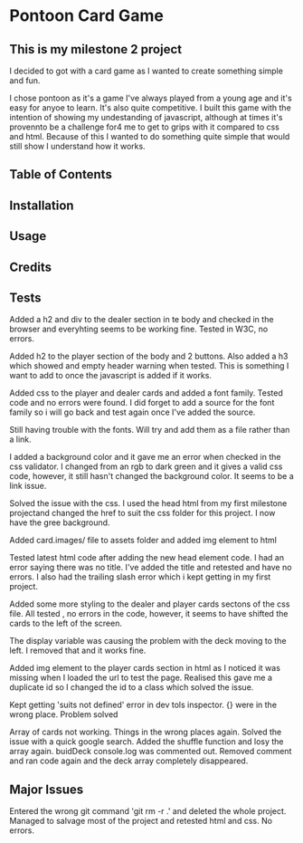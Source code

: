 # Pontoon Card Game

## This is my milestone 2 project

I decided to got with a card game as I wanted to create something simple and fun.

I chose pontoon as it's a game I've always played from a young age and it's easy for anyoe to learn. It's also quite competitive.
I built this game with the intention of showing my undestanding of javascript, although at times it's provennto be a challenge for4 me to get to grips with it compared to css and html. Because of this I wanted to do something quite simple that would still show I understand how it works.

## Table of Contents

## Installation

## Usage

## Credits

## Tests


Added a h2 and div to the dealer section in te body and checked in the browser and everyhting seems to be working fine. Tested in W3C, no errors.
<!--add screenshots from assets folder once uploaded to file - screenshot1-->

Added h2 to the player section of the body and 2 buttons. Also added a h3 which showed and empty header warning when tested. This is something I want to add to once the javascript is added if it works.
<!-- add screenshot 2 -->

<!-- need to test the h3 once I've added the javascript. not sure if what I have in mind will work but I'll run test once I get to that point and show results in here -->

Added css to the player and dealer cards and added a font family. Tested code and no errors were found. <!-- add screen shot-->
I did forget to add a source for the font family so i will go back and test again once I've added the source.
<!-- find fonts in google fonts and add to css file -->

Still having trouble with the fonts. Will try and add them as a file rather than a link.
<!-- I copied and pasted the head element html from my first milestone project and the fonts are now working fine on all sections. -->

<!-- add screenshot of url with green background and correct fonts -->

I added a background color and it gave me an error when checked in the css validator. I changed from an rgb to dark green and it gives a valid css code, however, it still hasn't changed the background color. It seems to be a link issue.
<!-- come back to css link as it still isn't working -->
Solved the issue with the css. I used the head html from my first milestone projectand changed the href to suit the css folder for this project. I now have the gree background.


Added card.images/ file to assets folder and added img element to html 
<!-- need to test code for images file -->

Tested latest html code after adding the new head element code. I had an error saying there was no title. I've added the title and retested and have no errors. I also had the trailing slash error which i kept getting in my first project.
<!-- add screen shot showing errors -->

Added some more styling to the dealer and player cards sectons of the css file. All tested , no errors in the code, however, it seems to have shifted the cards to the left of the screen.
<!-- revert back to previous css and add each variable 1 at a time -->
The display variable was causing the problem with the deck moving to the left. I removed that and it works fine.

Added img element to the player cards section in html as I noticed it was missing when I loaded the url to test the page. Realised this gave me a duplicate id so I changed the id to a class which solved the issue.
<!-- might have to make changes later and give both sections their own id -->

Kept getting 'suits not defined' error in dev tols inspector. {} were in the wrong place. Problem solved

Array of cards not working. Things in the wrong places again. Solved the issue with a quick google search. Added the shuffle function and losy the array again. buidDeck console.log was commented out. Removed comment and ran code again and the deck array completely disappeared.
 <!-- potential issue with math.random -->

## Major Issues

Entered the wrong git command 'git rm -r .' and deleted the whole project. Managed to salvage most of the project and retested html and css. No errors. 
<!-- going back through js to see what's missing and testing in the url -->